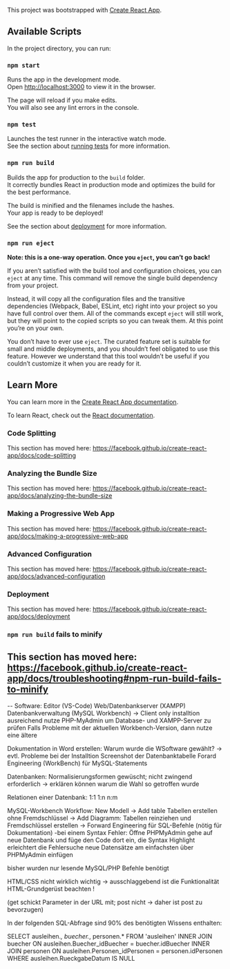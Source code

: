 This project was bootstrapped with [Create React App](https://github.com/facebook/create-react-app).

## Available Scripts

In the project directory, you can run:

### `npm start`

Runs the app in the development mode.<br>
Open [http://localhost:3000](http://localhost:3000) to view it in the browser.

The page will reload if you make edits.<br>
You will also see any lint errors in the console.

### `npm test`

Launches the test runner in the interactive watch mode.<br>
See the section about [running tests](https://facebook.github.io/create-react-app/docs/running-tests) for more information.

### `npm run build`

Builds the app for production to the `build` folder.<br>
It correctly bundles React in production mode and optimizes the build for the best performance.

The build is minified and the filenames include the hashes.<br>
Your app is ready to be deployed!

See the section about [deployment](https://facebook.github.io/create-react-app/docs/deployment) for more information.

### `npm run eject`

**Note: this is a one-way operation. Once you `eject`, you can’t go back!**

If you aren’t satisfied with the build tool and configuration choices, you can `eject` at any time. This command will remove the single build dependency from your project.

Instead, it will copy all the configuration files and the transitive dependencies (Webpack, Babel, ESLint, etc) right into your project so you have full control over them. All of the commands except `eject` will still work, but they will point to the copied scripts so you can tweak them. At this point you’re on your own.

You don’t have to ever use `eject`. The curated feature set is suitable for small and middle deployments, and you shouldn’t feel obligated to use this feature. However we understand that this tool wouldn’t be useful if you couldn’t customize it when you are ready for it.

## Learn More

You can learn more in the [Create React App documentation](https://facebook.github.io/create-react-app/docs/getting-started).

To learn React, check out the [React documentation](https://reactjs.org/).

### Code Splitting

This section has moved here: https://facebook.github.io/create-react-app/docs/code-splitting

### Analyzing the Bundle Size

This section has moved here: https://facebook.github.io/create-react-app/docs/analyzing-the-bundle-size

### Making a Progressive Web App

This section has moved here: https://facebook.github.io/create-react-app/docs/making-a-progressive-web-app

### Advanced Configuration

This section has moved here: https://facebook.github.io/create-react-app/docs/advanced-configuration

### Deployment

This section has moved here: https://facebook.github.io/create-react-app/docs/deployment

### `npm run build` fails to minify

This section has moved here: https://facebook.github.io/create-react-app/docs/troubleshooting#npm-run-build-fails-to-minify
--
--
Software: Editor (VS-Code)
Web/Datenbankserver (XAMPP)
Datenbankverwaltung (MySQL Workbench) -> Client only installtion ausreichend
	nutze PHP-MyAdmin um Database- und XAMPP-Server zu prüfen
	Falls Probleme mit der aktuellen Workbench-Version, dann nutze eine ältere

Dokumentation in Word erstellen:
Warum wurde die WSoftware gewählt? -> evtl. Probleme bei der Installtion
Screenshot der Datenbanktabelle
Forard Engineering (WorkBench) für MySQL-Statements

Datenbanken:
Normalisierungsformen gewüscht; nicht zwingend erforderlich -> erklären können warum die Wahl so getroffen wurde

Relationen einer Datenbank:
1:1
1:n
n:m

MySQL-Workbench Workflow:
New Modell -> Add table
Tabellen erstellen ohne Fremdschlüssel
-> Add Diagramm: Tabellen reinziehen und Fremdschlüssel erstellen
-> Forward Engineering für SQL-Befehle (nötig für Dokumentation)
	-bei einem Syntax Fehler:
	Öffne PHPMyAdmin gehe auf neue Datenbank und füge den Code dort ein, die Syntax Highlight erleichtert die Fehlersuche
neue Datensätze am einfachsten über PHPMyAdmin einfügen

bisher wurden nur lesende MySQL/PHP Befehle benötigt


HTML/CSS nicht wirklich wichtig -> ausschlaggebend ist die Funktionalität
HTML-Grundgerüst beachten !
<form action="get/post"> (get schickt Parameter in der URL mit; post nicht -> daher ist post zu bevorzugen)

In der folgenden SQL-Abfrage sind 90% des benötigten Wissens enthalten:

SELECT ausleihen.*, buecher.*, personen.* FROM 'ausleihen'
INNER JOIN buecher ON ausleihen.Buecher_idBuecher = buecher.idBuecher
INNER JOIN personen ON ausleihen.Personen_idPersonen = personen.idPersonen
WHERE ausleihen.RueckgabeDatum IS NULL

